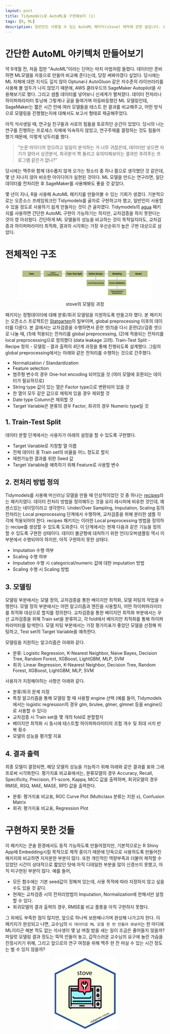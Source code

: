 ```yaml
---
layout: post
title: Tidymodels로 AutoML을 구현해보자 (1)
tags: [R, ML]
description: 일반인도 사용할 수 있는 AutoML 패키지(stove) 제작에 관한 글입니다. 프로젝트는 아직 진행 중이며, 그간 고민했던 것들과 앞으로 해결해야할 것들을 정리하고, 공유하기 위해 글로 남깁니다.
---
```


# 간단한 AutoML 아키텍처 만들어보기

약 9개월 전, 처음 접한 "AutoML"이라는 단어는 마치 마법처럼 들렸다. 데이터만 준비하면 ML모델을 자동으로 만들어 비교해 준다는데, 당장 써봐야겠다 싶었다. 당시에는 ML 자체에 대한 지식도 깊지 않아 Optuna나 AutoGluon 같은 저수준의 라이브러리를 사용해 볼 엄두가 나지 않았기 때문에, AWS 클라우드의 SageMaker Autopilot을 사용해보기로 했다. 그리고 샘플 데이터를 넣어보니 신세계가 펼쳐졌다. 데이터 전처리나 하이퍼파라미터 튜닝에 그렇게나 공을 들여가며 아등바등했던 ML 모델링인데, SageMaker는 짧은 시간 안에 여러 모델들을 테스트 한 결과를 비교해주고, 어떤 방식으로 모델링을 진행했는지에 대해서도 보고서 형태로 제공해주었다.

아직 석사생일 때, 연구실 친구들과 서로의 힘듦을 토로하던 순간이 있었다. 당시의 나는 연구를 진행하는 프로세스 자체에 익숙하지 않았고, 연구주제를 결정하는 것도 힘들어 했기 때문에, 이렇게 넋두리를 했다.

> "논문 아이디어 얻으려고 일일이 분석하는 거 너무 귀찮은데, 데이터만 넣으면 자기가 알아서 상관분석, 회귀분석 쫙 돌리고 유의미해보이는 결과만 추려주는 프로그램 같은거 없나?"

당시에는 맥주와 함께 대수롭지 않게 오가는 헛소리 중 하나 쯤으로 생각했던 것 같은데, 몇 년 지나지 않아 비슷한 아이디어가 실현된 것이다. ML 모델을 만드는 연구라면, 일단 데이터를 전처리한 후 SageMaker를 사용해봐도 좋을 것 같았다. 

몇 년이 지나, R을 사용해 AutoML 패키지를 만들어볼 수 있는 기회가 생겼다. 기본적으로는 오픈소스 프레임워크인 Tidymodels를 골자로 구현하고자 했고, 일반인이 사용할 수 있을 정도로 사용하기 쉽게 만들자는 것이 큰 골자였다. Tidymodels의 [agua](https://agua.tidymodels.org/articles/auto_ml.html) 패키지를 사용하면 간단한 AutoML 구현이 가능하기는 하지만, 교차검증을 하지 못한다는 것이 영 아쉬웠다. 간단하게 ML 모델들의 성능을 비교하는 것이 목적일지라도, 교차검증과 하이퍼파라미터 최적화, 결과의 시각화는 가장 우선순위가 높은 구현 대상으로 삼았다.

# 전체적인 구조

<div align="center" class="image-with-caption">
  <figure>
    <img src="/assets/img/illustration/2023-02-26_1.png" alt="image description">
    <figcaption>stove의 모델링 과정</figcaption>
  </figure>
</div>


패키지는 정형데이터에 대해 분류/회귀 모델링을 지원하도록 만들고자 했다. 본 패키지는 오픈소스 프로젝트인 [Statgarten](https://www.r-bloggers.com/2023/03/introduction-to-data-analysis-with-statgarten/)의 일부이며, global preprocessing 이후의 데이터를 다룬다. 본 글에서는 교차검증을 수행하면서 훈련 셋(1)을 다시 훈련(2)/검증 셋으로 나눌 때, (1)에 적용되는 전처리를 global preprocessing, (2)에 적용되는 전처리를 local preprocessing으로 정의했다 (data leakage 고려). Train-Test Split - Recipe 정의 - 모델링 - 결과 출력의 4단계 과정을 통해 진행되도록 설계했다. 그림의 global preprocessing에서는 아래와 같은 전처리를 수행하는 것으로 간주했다.

  - Normalization / Standardization
  - Feature selection
  - 범주형 변수의 경우 One-hot encoding 되어있을 것 (여러 모델에 호환되는 데이터가 필요하므로)
  - String type 값이 있는 열은 Factor type으로 변환되어 있을 것
  - 한 열이 모두 같은 값으로 채워져 있을 경우 제외할 것
  - Date type Column은 제외할 것
  - Target Variable은 분류의 경우 Factor, 회귀의 경우 Numeric type일 것

## 1. Train-Test Split

데이터 분할 단계에서는 사용자가 아래의 설정을 할 수 있도록 구현했다. 

  - Target Variable로 지정할 열 이름
  - 전체 데이터 중 Train set의 비율을 어느 정도로 할지
  - 재현가능한 결과를 위한 Seed 값
  - Target Variable을 예측하기 위해 Feature로 사용할 변수

## 2. 전처리 방법 정의

Tidymodels를 사용해 머신러닝 모델을 만들 때 인상적이었던 것 중 하나는 [recipes](https://recipes.tidymodels.org/)라는 패키지였다. 데이터 전처리 방법을 정의해두는 것을 요리 레시피에 비유한 것인데, 꽤 센스있는 네이밍이라고 생각한다. Under/Over Sampling, Imputation, Scaling 등의 전처리는 Local preprocessing 단계에서 수행하며, 교차검증을 위해 분리한 샘플 각각에 적용되어야 한다. recipes 패키지는 이러한 Local preprocessing 방법을 정의하는 recipe를 생성할 수 있도록 도와준다. 이 단계에서는 현재 다음과 같은 기능을 정의할 수 있도록 구현한 상태이다. 데이터 불균형에 대처하기 위한 언더/오버샘플링 역시 이 부분에서 수행되어야 하지만, 아직 구현하지 못한 상태다.  

  - Imputation 수행 여부
  - Scaling 수행 여부
  - Imputation 수행 시 categorical/numeric 값에 대한 imputation 방법
  - Scaling 수행 시 Scaling 방법

## 3. 모델링

모델링 부분에서는 모델 정의, 교차검증을 통한 베이지안 최적화, 모델 피팅의 작업을 수행한다. 모델 정의 부분에서는 어떤 알고리즘과 엔진을 사용할지, 어떤 하이퍼파라미터를 최적화 대상으로 할지를 정의한다. 교차검증을 통한 베이지안 최적화 부분에서는 우선 교차검증을 위해 Train set을 분류하고, 각 fold에서 베이지안 최적화를 통해 하이퍼파라미터를 탐색한다. 모델 피팅 부분에서는 가장 평가지표가 좋았던 모델을 선정해 피팅하고, Test set의 Target Variable을 예측한다. 

모델링을 지원하는 알고리즘은 아래와 같다. 

  - 분류: Logistic Regression, K-Nearest Neighbor, Naive Bayes, Decision Tree, Random Forest, XGBoost, LightGBM, MLP, SVM
  - 회귀: Linear Regression, K-Nearest Neighbor, Decision Tree, Random Forest, XGBoost, LightGBM, MLP, SVM

사용자가 지정해야하는 사항은 아래와 같다.

  -  분류/회귀 문제 지정
  - 특정 알고리즘을 통해 모델링 할 때 사용할 engine 선택 (예를 들어, Tidymodels에서는 logistic regression의 경우 glm, brulee, glmer, glmnet 등을 engine으로 사용할 수 있다)
  - 교차검증 시 Train set을 몇 개의 fold로 분할할지
  - 베이지안 최적화 시 동시에 테스트할 하이퍼파라미터의 조합 개수 및 최대 서치 반복 횟수
  - 모델의 성능을 평가할 지표

## 4. 결과 출력

최종 모델이 결정되면, 해당 모델의 성능을 가늠하기 위해 아래와 같은 결과를 표와 그래프로써 시각화한다. 평가지표 비교표에서는, 분류모델의 경우 Accuracy, Recall, Specificity, Precision, F1-score, Kappa, MCC 값을 출력하며, 회귀모델의 경우 RMSE, RSQ, MAE, MASE, RPD 값을 출력한다. 

 - 분류: 평가지표 비교표, ROC Curve Plot (Multiclass 분류는 지원 x), Confusion Matrix
 - 회귀: 평가지표 비교표, Regression Plot

# 구현하지 못한 것들

이 패키지는 콘솔 환경에서도 동작 가능하도록 만들어졌지만, 기본적으로는 R Shiny App에 Embedding시킬 목적으로 제작 중이기 때문에 단독으로 사용하도록 만들어진 패키지와 비교하면 지저분한 부분이 많다. 또한 개인적인 역량부족과 더불어 제작할 수 있었던 시간이 상대적으로 짧았던 탓에 아직 디테일한 부분을 많이 신경쓰지 못했고, 아직 미구현된 부분이 많다. 예를 들어, 

  - 모든 함수에는 기본 seed값이 정해져 있는데, 사용 목적에 따라 지정하지 않고 싶을 수도 있을 것 같다. 
  - 현재는 교차검증 시의 전처리방법이 Imputation, Normalization에 한해서만 설정할 수 있다. 
  - 회귀모델의 결과 출력의 경우, RMSE를 비교 플롯을 아직 구현하지 못했다. 

 그 외에도 부족한 점이 많지만, 앞으로 하나씩 보완해나가며 완성해 나가고자 한다. 이 패키지가 완성되고 나면, 교수님의 `이 데이터로 ML 모델 한 번 만들어 와보라`는 한 마디에 ML이라곤 해본 적도 없는 석사생이 몇 날 며칠 밤을 새는 일이 조금은 줄어들지 않을까? 파일럿 모델링 결과 정도는 뚝딱 만들어 놓고, 갑작스러운 교수님의 요구에 놀란 가슴을 진정시키기 위해, 그리고 앞으로의 연구 여정을 위해 맥주 한 잔 마실 수 있는 시간 정도는 벌 수 있지 않을까?

<p align="center">
  <a href="https://github.com/statgarten/stove">
    <img src="/assets/img/portfolio/stove_logo.png" height="40%" width="40%">
  </a>
</p>
